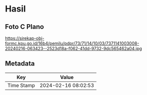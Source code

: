 # Hasil

## Foto C Plano

https://sirekap-obj-formc.kpu.go.id/16b4/pemilu/pdpr/73/71/14/10/03/7371141003008-20240216-063423--2523d18a-f062-41dd-9732-9dc565462a04.jpg


## Metadata

| Key        | Value               |
| ---------- | ------------------- |
| Time Stamp | 2024-02-16 08:02:53 |



